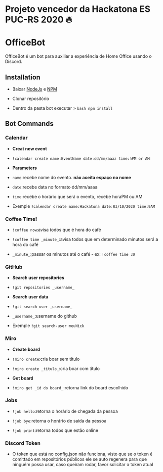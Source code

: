 # Projeto vencedor da Hackatona ES PUC-RS 2020 🔥

# OfficeBot

OfficeBot é um bot para auxiliar a experiência de Home Office usando o Discord.

## Installation

- Baixar [NodeJs](https://www.google.com/url?sa=t&rct=j&q=&esrc=s&source=web&cd=&cad=rja&uact=8&ved=2ahUKEwicp86-1JjsAhX8GbkGHcP6DccQFjAAegQIBBAC&url=https%3A%2F%2Fnodejs.org%2Fpt-br%2Fdownload%2F&usg=AOvVaw2zA10ppTgVEUmG6PgL7I6c) e [NPM](https://www.npmjs.com/get-npm)

- Clonar repositório

- Dentro da pasta bot executar > ```bash npm install```

## Bot Commands
### Calendar
- **Creat new event**
- ```!calendar create name:EventName date:dd/mm/aaaa time:hPM or AM```

- **Parameters**

- ```name```:recebe nome do evento. **não aceita espaço no nome**

- ```date```:recebe data no formato dd/mm/aaaa

- ```time```:recebe o horário que será o evento, recebe horaPM ou AM

- Exemple ```!calendar create name:Hackatona date:03/10/2020 time:9AM```

### Coffee Time!
- ```!coffee now```:avisa todos que é hora do café

- ```!coffee time _minute_```:avisa todos que em determinado minutos será a hora do café
- ```_minute_```:passar os minutos até o café - ex: ```!coffee time 30 ```

### GitHub
- **Search user repositories**
- ```!git repositories _username_```

- **Search user data**
- ```!git search-user _username_```

- ```_username_```:username do github 
- Exemple ```!git search-user meuNick```

### Miro 
- **Create board**
- ```!miro create```:cria boar sem título

- ```!miro create _titulo_```:cria boar com título

- **Get board**
- ```!miro get _id do board_```:retorna link do board escolhido

### Jobs
- ```!job hello```:retorna o horário de chegada da pessoa

- ```!job bye```:retorna o horário de saída da pessoa

- ```!job print```:retorna todos que estão online


### Discord Token
- O token que está no config.json não funciona, visto que se o token é comittado em repositórios públicos ele se auto regenera para que ninguém possa usar, caso queiram rodar, favor solicitar o token atual
